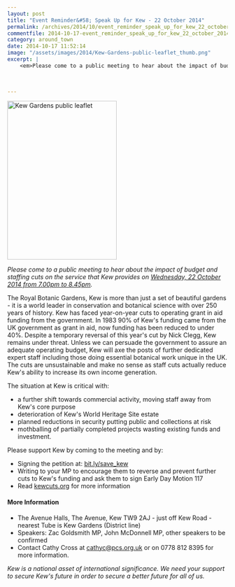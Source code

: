 ```yaml
---
layout: post
title: "Event Reminder&#58; Speak Up for Kew - 22 October 2014"
permalink: /archives/2014/10/event_reminder_speak_up_for_kew_22_october_2014.html
commentfile: 2014-10-17-event_reminder_speak_up_for_kew_22_october_2014
category: around_town
date: 2014-10-17 11:52:14
image: "/assets/images/2014/Kew-Gardens-public-leaflet_thumb.png"
excerpt: |
    <em>Please come to a public meeting to hear about the impact of budget and staffing cuts on the service that Kew provides on <a href="https://stmargarets.london/event/meeting/200705144722.</em>">Wednesday, 22 October 2014 from 7.00pm to 8.45pm</a>
    
    

---
```


<a href="/assets/images/2014/Kew-Gardens-public-leaflet.png" title="See larger version of - Kew Gardens public leaflet"><img src="/assets/images/2014/Kew-Gardens-public-leaflet_thumb.png" width="250" height="363" alt="Kew Gardens public leaflet" class="photo right" /></a>

<em>Please come to a public meeting to hear about the impact of budget and staffing cuts on the service that Kew provides on [Wednesday, 22 October 2014 from 7.00pm to 8.45pm](/event/meeting/200705144722).</em>

The Royal Botanic Gardens, Kew is more than just a set of beautiful gardens - it is a world leader in conservation and botanical science with over 250 years of history. Kew has faced year-on-year cuts to operating grant in aid funding from the government. In 1983 90% of Kew's funding came from the UK government as grant in aid, now funding has been reduced to under 40%. Despite a temporary reversal of this year's cut by Nick Clegg, Kew remains under threat. Unless we can persuade the government to assure an adequate operating budget, Kew will axe the posts of further dedicated expert staff including those doing essential botanical work unique in the UK. The cuts are unsustainable and make no sense as staff cuts actually reduce Kew's ability to increase its own income generation.

The situation at Kew is critical with:

-   a further shift towards commercial activity, moving staff away from Kew's
    core purpose
-   deterioration of Kew's World Heritage Site estate
-   planned reductions in security putting public and collections at risk
-   mothballing of partially completed projects wasting existing funds
    and investment.

Please support Kew by coming to the meeting and by:

-   Signing the petition at: [bit.ly/save\_kew](http://bit.ly/save_kew)
-   Writing to your MP to encourage them to reverse and prevent further cuts to
    Kew's funding and ask them to sign Early Day Motion 117
-   Read [kewcuts.org](http://kewcuts.org) for more information

#### More Information

-   The Avenue Halls, The Avenue, Kew TW9 2AJ - just off Kew Road - nearest Tube is Kew Gardens (District line)
-   Speakers: Zac Goldsmith MP, John McDonnell MP, other speakers to be confirmed
-   Contact Cathy Cross at <cathyc@pcs.org.uk> or on 0778 812 8395 for more information.

*Kew is a national asset of international significance. We need your support to secure Kew's future in order to secure a better future for all of us.*

